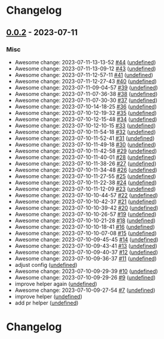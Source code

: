 # Changelog

## [0.0.2](https://github.com/woodpecker-ci/woodpecker/releases/tag/0.0.2) - 2023-07-11

### Misc

- Awesome change: 2023-07-11-13-13-52 [#44](https://github.com/woodpecker-ci/woodpecker/pull/44) ([undefined](https://github.com/woodpecker-ci/woodpecker/commit/undefined))
- Awesome change: 2023-07-11-13-09-12 [#43](https://github.com/woodpecker-ci/woodpecker/pull/43) ([undefined](https://github.com/woodpecker-ci/woodpecker/commit/undefined))
- Awesome change: 2023-07-11-12-57-11 [#41](https://github.com/woodpecker-ci/woodpecker/pull/41) ([undefined](https://github.com/woodpecker-ci/woodpecker/commit/undefined))
- Awesome change: 2023-07-11-12-27-43 [#40](https://github.com/woodpecker-ci/woodpecker/pull/40) ([undefined](https://github.com/woodpecker-ci/woodpecker/commit/undefined))
- Awesome change: 2023-07-11-09-04-57 [#39](https://github.com/woodpecker-ci/woodpecker/pull/39) ([undefined](https://github.com/woodpecker-ci/woodpecker/commit/undefined))
- Awesome change: 2023-07-11-07-36-38 [#38](https://github.com/woodpecker-ci/woodpecker/pull/38) ([undefined](https://github.com/woodpecker-ci/woodpecker/commit/undefined))
- Awesome change: 2023-07-11-07-30-30 [#37](https://github.com/woodpecker-ci/woodpecker/pull/37) ([undefined](https://github.com/woodpecker-ci/woodpecker/commit/undefined))
- Awesome change: 2023-07-10-14-18-25 [#36](https://github.com/woodpecker-ci/woodpecker/pull/36) ([undefined](https://github.com/woodpecker-ci/woodpecker/commit/undefined))
- Awesome change: 2023-07-10-12-19-32 [#35](https://github.com/woodpecker-ci/woodpecker/pull/35) ([undefined](https://github.com/woodpecker-ci/woodpecker/commit/undefined))
- Awesome change: 2023-07-10-12-15-48 [#34](https://github.com/woodpecker-ci/woodpecker/pull/34) ([undefined](https://github.com/woodpecker-ci/woodpecker/commit/undefined))
- Awesome change: 2023-07-10-12-10-15 [#33](https://github.com/woodpecker-ci/woodpecker/pull/33) ([undefined](https://github.com/woodpecker-ci/woodpecker/commit/undefined))
- Awesome change: 2023-07-10-11-54-18 [#32](https://github.com/woodpecker-ci/woodpecker/pull/32) ([undefined](https://github.com/woodpecker-ci/woodpecker/commit/undefined))
- Awesome change: 2023-07-10-11-52-41 [#31](https://github.com/woodpecker-ci/woodpecker/pull/31) ([undefined](https://github.com/woodpecker-ci/woodpecker/commit/undefined))
- Awesome change: 2023-07-10-11-49-18 [#30](https://github.com/woodpecker-ci/woodpecker/pull/30) ([undefined](https://github.com/woodpecker-ci/woodpecker/commit/undefined))
- Awesome change: 2023-07-10-11-42-58 [#29](https://github.com/woodpecker-ci/woodpecker/pull/29) ([undefined](https://github.com/woodpecker-ci/woodpecker/commit/undefined))
- Awesome change: 2023-07-10-11-40-01 [#28](https://github.com/woodpecker-ci/woodpecker/pull/28) ([undefined](https://github.com/woodpecker-ci/woodpecker/commit/undefined))
- Awesome change: 2023-07-10-11-38-26 [#27](https://github.com/woodpecker-ci/woodpecker/pull/27) ([undefined](https://github.com/woodpecker-ci/woodpecker/commit/undefined))
- Awesome change: 2023-07-10-11-34-48 [#26](https://github.com/woodpecker-ci/woodpecker/pull/26) ([undefined](https://github.com/woodpecker-ci/woodpecker/commit/undefined))
- Awesome change: 2023-07-10-11-27-55 [#25](https://github.com/woodpecker-ci/woodpecker/pull/25) ([undefined](https://github.com/woodpecker-ci/woodpecker/commit/undefined))
- Awesome change: 2023-07-10-11-22-38 [#24](https://github.com/woodpecker-ci/woodpecker/pull/24) ([undefined](https://github.com/woodpecker-ci/woodpecker/commit/undefined))
- Awesome change: 2023-07-10-11-12-09 [#23](https://github.com/woodpecker-ci/woodpecker/pull/23) ([undefined](https://github.com/woodpecker-ci/woodpecker/commit/undefined))
- Awesome change: 2023-07-10-10-44-57 [#22](https://github.com/woodpecker-ci/woodpecker/pull/22) ([undefined](https://github.com/woodpecker-ci/woodpecker/commit/undefined))
- Awesome change: 2023-07-10-10-42-37 [#21](https://github.com/woodpecker-ci/woodpecker/pull/21) ([undefined](https://github.com/woodpecker-ci/woodpecker/commit/undefined))
- Awesome change: 2023-07-10-10-39-42 [#20](https://github.com/woodpecker-ci/woodpecker/pull/20) ([undefined](https://github.com/woodpecker-ci/woodpecker/commit/undefined))
- Awesome change: 2023-07-10-10-26-57 [#19](https://github.com/woodpecker-ci/woodpecker/pull/19) ([undefined](https://github.com/woodpecker-ci/woodpecker/commit/undefined))
- Awesome change: 2023-07-10-10-21-28 [#18](https://github.com/woodpecker-ci/woodpecker/pull/18) ([undefined](https://github.com/woodpecker-ci/woodpecker/commit/undefined))
- Awesome change: 2023-07-10-10-18-41 [#16](https://github.com/woodpecker-ci/woodpecker/pull/16) ([undefined](https://github.com/woodpecker-ci/woodpecker/commit/undefined))
- Awesome change: 2023-07-10-10-07-08 [#15](https://github.com/woodpecker-ci/woodpecker/pull/15) ([undefined](https://github.com/woodpecker-ci/woodpecker/commit/undefined))
- Awesome change: 2023-07-10-09-45-45 [#14](https://github.com/woodpecker-ci/woodpecker/pull/14) ([undefined](https://github.com/woodpecker-ci/woodpecker/commit/undefined))
- Awesome change: 2023-07-10-09-43-41 [#13](https://github.com/woodpecker-ci/woodpecker/pull/13) ([undefined](https://github.com/woodpecker-ci/woodpecker/commit/undefined))
- Awesome change: 2023-07-10-09-40-37 [#12](https://github.com/woodpecker-ci/woodpecker/pull/12) ([undefined](https://github.com/woodpecker-ci/woodpecker/commit/undefined))
- Awesome change: 2023-07-10-09-36-37 [#11](https://github.com/woodpecker-ci/woodpecker/pull/11) ([undefined](https://github.com/woodpecker-ci/woodpecker/commit/undefined))
- adjust config ([undefined](https://github.com/woodpecker-ci/woodpecker/commit/undefined))
- Awesome change: 2023-07-10-09-29-39 [#10](https://github.com/woodpecker-ci/woodpecker/pull/10) ([undefined](https://github.com/woodpecker-ci/woodpecker/commit/undefined))
- Awesome change: 2023-07-10-09-29-26 [#9](https://github.com/woodpecker-ci/woodpecker/pull/9) ([undefined](https://github.com/woodpecker-ci/woodpecker/commit/undefined))
- improve helper again ([undefined](https://github.com/woodpecker-ci/woodpecker/commit/undefined))
- Awesome change: 2023-07-10-09-27-54 [#7](https://github.com/woodpecker-ci/woodpecker/pull/7) ([undefined](https://github.com/woodpecker-ci/woodpecker/commit/undefined))
- improve helper ([undefined](https://github.com/woodpecker-ci/woodpecker/commit/undefined))
- add pr helper ([undefined](https://github.com/woodpecker-ci/woodpecker/commit/undefined))

# Changelog
